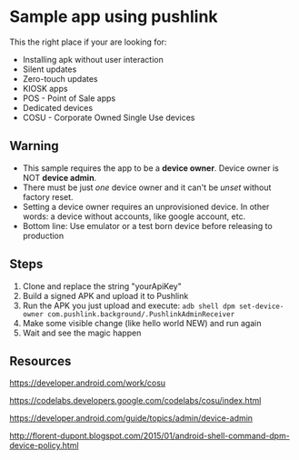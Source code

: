 # Sample app using pushlink
This the right place if your are looking for:

* Installing apk without user interaction
* Silent updates
* Zero-touch updates
* KIOSK apps
* POS - Point of Sale apps
* Dedicated devices
* COSU - Corporate Owned Single Use devices

## Warning
* This sample requires the app to be a **device owner**. Device owner is NOT **device admin**.
* There must be just *one* device owner and it can't be *unset* without factory reset.
* Setting a device owner requires an unprovisioned device. In other words: a device without accounts, like google account, etc.
* Bottom line: Use emulator or a test born device before releasing to production

## Steps
1. Clone and replace the string "yourApiKey"
2. Build a signed APK and upload it to Pushlink
3. Run the APK you just upload and execute: ```adb shell dpm set-device-owner com.pushlink.background/.PushlinkAdminReceiver```
4. Make some visible change (like hello world NEW) and run again
5. Wait and see the magic happen

## Resources
https://developer.android.com/work/cosu

https://codelabs.developers.google.com/codelabs/cosu/index.html

https://developer.android.com/guide/topics/admin/device-admin

http://florent-dupont.blogspot.com/2015/01/android-shell-command-dpm-device-policy.html
